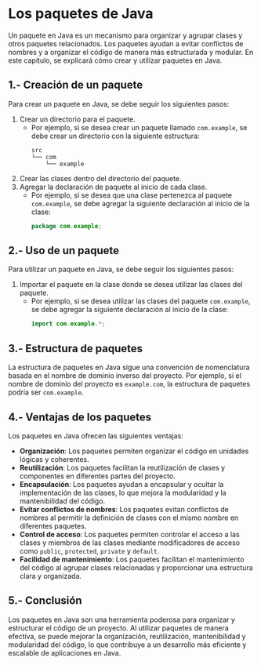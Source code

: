 # Los paquetes de Java

Un paquete en Java es un mecanismo para organizar y agrupar clases y otros paquetes relacionados. Los paquetes ayudan a
evitar conflictos de nombres y a organizar el código de manera más estructurada y modular. En este capítulo, se
explicará cómo crear y utilizar paquetes en Java.

## 1.- Creación de un paquete

Para crear un paquete en Java, se debe seguir los siguientes pasos:

1. Crear un directorio para el paquete.
    - Por ejemplo, si se desea crear un paquete llamado `com.example`, se debe crear un directorio con la siguiente
      estructura:
      ```
      src
      └── com
          └── example
      ```
2. Crear las clases dentro del directorio del paquete.
3. Agregar la declaración de paquete al inicio de cada clase.
    - Por ejemplo, si se desea que una clase pertenezca al paquete `com.example`, se debe agregar la siguiente
      declaración
      al inicio de la clase:
      ```java
      package com.example;
      ```

## 2.- Uso de un paquete

Para utilizar un paquete en Java, se debe seguir los siguientes pasos:

1. Importar el paquete en la clase donde se desea utilizar las clases del paquete.
    - Por ejemplo, si se desea utilizar las clases del paquete `com.example`, se debe agregar la siguiente declaración
      al
      inicio de la clase:
      ```java
      import com.example.*;
      ```

## 3.- Estructura de paquetes

La estructura de paquetes en Java sigue una convención de nomenclatura basada en el nombre de dominio inverso del
proyecto. Por ejemplo, si el nombre de dominio del proyecto es `example.com`, la estructura de paquetes podría ser
`com.example`.

## 4.- Ventajas de los paquetes

Los paquetes en Java ofrecen las siguientes ventajas:

- **Organización**: Los paquetes permiten organizar el código en unidades lógicas y coherentes.
- **Reutilización**: Los paquetes facilitan la reutilización de clases y componentes en diferentes partes del proyecto.
- **Encapsulación**: Los paquetes ayudan a encapsular y ocultar la implementación de las clases, lo que mejora la
  modularidad y la mantenibilidad del código.
- **Evitar conflictos de nombres**: Los paquetes evitan conflictos de nombres al permitir la definición de clases con
  el mismo nombre en diferentes paquetes.
- **Control de acceso**: Los paquetes permiten controlar el acceso a las clases y miembros de las clases mediante
  modificadores de acceso como `public`, `protected`, `private` y `default`.
- **Facilidad de mantenimiento**: Los paquetes facilitan el mantenimiento del código al agrupar clases relacionadas
  y proporcionar una estructura clara y organizada.

## 5.- Conclusión

Los paquetes en Java son una herramienta poderosa para organizar y estructurar el código de un proyecto. Al utilizar
paquetes de manera efectiva, se puede mejorar la organización, reutilización, mantenibilidad y modularidad del código,
lo que contribuye a un desarrollo más eficiente y escalable de aplicaciones en Java.